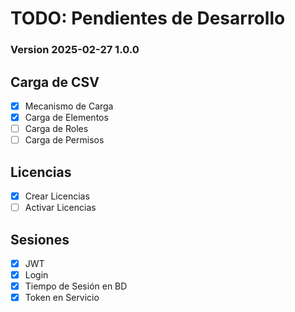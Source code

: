# TODO: Pendientes de Desarrollo
### Version 2025-02-27 1.0.0 
## Carga de CSV 
- [X] Mecanismo de Carga
- [X] Carga de Elementos
- [ ] Carga de Roles
- [ ] Carga de Permisos
## Licencias
- [X] Crear Licencias
- [ ] Activar Licencias
## Sesiones
- [X] JWT
- [X] Login
- [X] Tiempo de Sesión en BD
- [X] Token en Servicio